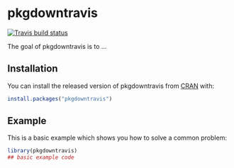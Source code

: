 
# pkgdowntravis

<!-- badges: start -->
[![Travis build status](https://travis-ci.org/sahirbhatnagar/pkgdowntravis.svg?branch=master)](https://travis-ci.org/sahirbhatnagar/pkgdowntravis)
<!-- badges: end -->

The goal of pkgdowntravis is to ...

## Installation

You can install the released version of pkgdowntravis from [CRAN](https://CRAN.R-project.org) with:

``` r
install.packages("pkgdowntravis")
```

## Example

This is a basic example which shows you how to solve a common problem:

``` r
library(pkgdowntravis)
## basic example code
```

